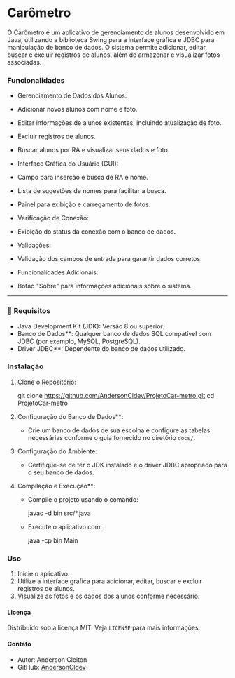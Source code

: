
# Carômetro

O Carômetro é um aplicativo de gerenciamento de alunos desenvolvido em Java, utilizando a biblioteca Swing para a interface gráfica e JDBC para manipulação de banco de dados. O sistema permite adicionar, editar, buscar e excluir registros de alunos, além de armazenar e visualizar fotos associadas.

   ### Funcionalidades

  - Gerenciamento de Dados dos Alunos:
  - Adicionar novos alunos com nome e foto.
  - Editar informações de alunos existentes, incluindo atualização de foto.
  - Excluir registros de alunos.
  - Buscar alunos por RA e visualizar seus dados e foto.

  - Interface Gráfica do Usuário (GUI):
  - Campo para inserção e busca de RA e nome.
  - Lista de sugestões de nomes para facilitar a busca.
  - Painel para exibição e carregamento de fotos.

  - Verificação de Conexão:
  - Exibição do status da conexão com o banco de dados.

  - Validações:
  - Validação dos campos de entrada para garantir dados corretos.

  - Funcionalidades Adicionais:
  - Botão "Sobre" para informações adicionais sobre o sistema.

__________________________________

   ### 📝 Requisitos 

  - Java Development Kit (JDK): Versão 8 ou superior.
  - Banco de Dados**: Qualquer banco de dados SQL compatível com JDBC (por exemplo, MySQL, PostgreSQL).
  - Driver JDBC**: Dependente do banco de dados utilizado.

  ### Instalação

1. Clone o Repositório:
   
   git clone https://github.com/AndersonCldev/ProjetoCar-metro.git
   cd ProjetoCar-metro
   

2. Configuração do Banco de Dados**:
   - Crie um banco de dados de sua escolha e configure as tabelas necessárias conforme o guia fornecido no diretório `docs/`.

3. Configuração do Ambiente:
   - Certifique-se de ter o JDK instalado e o driver JDBC apropriado para o seu banco de dados.

4. Compilação e Execução**:
   - Compile o projeto usando o comando:
     
     javac -d bin src/*.java
     
   - Execute o aplicativo com:
     
     java -cp bin Main
     

  ### Uso

1. Inicie o aplicativo.
2. Utilize a interface gráfica para adicionar, editar, buscar e excluir registros de alunos.
3. Visualize as fotos e os dados dos alunos conforme necessário.

  #### Licença

Distribuído sob a licença MIT. Veja `LICENSE` para mais informações.

  #### Contato

- Autor: Anderson Cleiton
- GitHub: [AndersonCldev](https://github.com/AndersonCldev)


  
